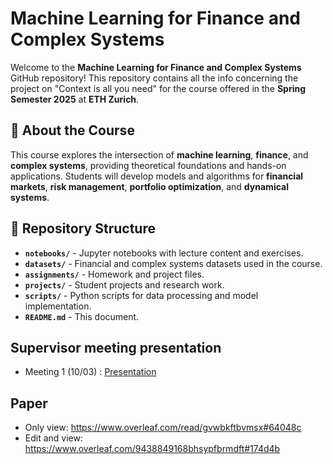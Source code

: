 # Machine Learning for Finance and Complex Systems

Welcome to the **Machine Learning for Finance and Complex Systems** GitHub repository! This repository contains all the info concerning the project on "Context is all you need" for the course offered in the **Spring Semester 2025** at **ETH Zurich**.

## 📌 About the Course
This course explores the intersection of **machine learning**, **finance**, and **complex systems**, providing theoretical foundations and hands-on applications. Students will develop models and algorithms for **financial markets**, **risk management**, **portfolio optimization**, and **dynamical systems**.

## 📂 Repository Structure
- **`notebooks/`** - Jupyter notebooks with lecture content and exercises.
- **`datasets/`** - Financial and complex systems datasets used in the course.
- **`assignments/`** - Homework and project files.
- **`projects/`** - Student projects and research work.
- **`scripts/`** - Python scripts for data processing and model implementation.
- **`README.md`** - This document.

## Supervisor meeting presentation
- Meeting 1 (10/03) : [Presentation](https://ethz-my.sharepoint.com/:p:/g/personal/viiyer_ethz_ch/EZsWf9FVpQJMgCB4v7khLv0BGcxJW92ZtfYz6GukUAzm7w?e=lFAGPu) 

## Paper
- Only view: https://www.overleaf.com/read/gvwbkftbvmsx#64048c
- Edit and view: https://www.overleaf.com/9438849168bhsypfbrmdft#174d4b
